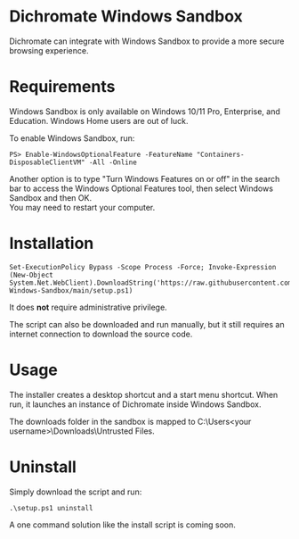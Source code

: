 # Dichromate Windows Sandbox

Dichromate can integrate with Windows Sandbox to provide a more secure browsing experience.

# Requirements

Windows Sandbox is only available on Windows 10/11 Pro, Enterprise, and Education. Windows Home users are out of luck. 

To enable Windows Sandbox, run: 
```
PS> Enable-WindowsOptionalFeature -FeatureName "Containers-DisposableClientVM" -All -Online
```
Another option is to type "Turn Windows Features on or off" in the search bar to access the Windows Optional Features tool, then select Windows Sandbox and then OK. <br>
You may need to restart your computer.

# Installation
```
Set-ExecutionPolicy Bypass -Scope Process -Force; Invoke-Expression (New-Object System.Net.WebClient).DownloadString('https://raw.githubusercontent.com/NuclearDevelopers/Dichromate-Windows-Sandbox/main/setup.ps1)
```
It does **not** require administrative privilege. 

The script can also be downloaded and run manually, but it still requires an internet connection to download the source code.

# Usage

The installer creates a desktop shortcut and a start menu shortcut. When run, it launches an instance of Dichromate inside Windows Sandbox. 

The downloads folder in the sandbox is mapped to C:\Users\<your username>\Downloads\Untrusted Files.

# Uninstall 
Simply download the script and run:
```
.\setup.ps1 uninstall
```

A one command solution like the install script is coming soon.